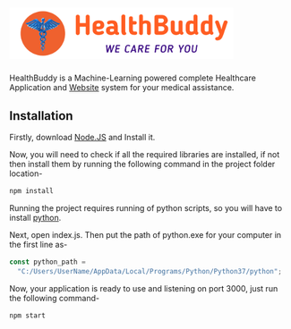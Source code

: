 # <img src="resources/images/logo.png" width = "400">

HealthBuddy is a Machine-Learning powered complete Healthcare Application and [Website](https://healthbuddy-hb.herokuapp.com/) system for your medical assistance.

## Installation

Firstly, download [Node.JS](https://nodejs.org/en/download/) and Install it.

Now, you will need to check if all the required libraries are installed, if not then install them by running the following command in the project folder location-

```bash
npm install
```

Running the project requires running of python scripts, so you will have to install [python](https://www.python.org/downloads/).

Next, open index.js. Then put the path of python.exe for your computer in the first line as-

```js
const python_path =
  "C:/Users/UserName/AppData/Local/Programs/Python/Python37/python";
```

Now, your application is ready to use and listening on port 3000, just run the following command-

```bash
npm start
```
